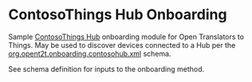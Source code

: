 # ContosoThings Hub Onboarding
Sample [ContosoThings Hub](https://github.com/openT2T/simulator) onboarding module for Open Translators to Things. May be used to discover devices connected to a Hub per the 
[org.opent2t.onboarding.contosohub.xml](https://github.com/opent2t/onboarding/blob/master/org.opent2t.onboarding.contosohub/org.opent2t.onboarding.contosohub.xml) schema.

See schema definition for inputs to the onboarding method.